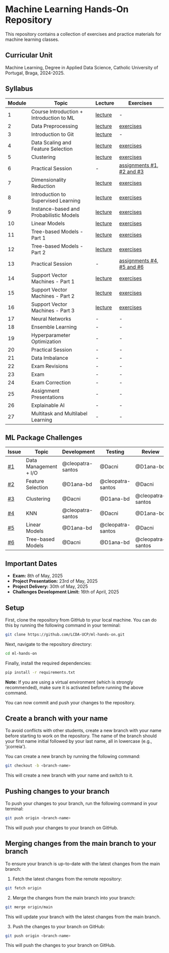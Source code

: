# Machine Learning Hands-On Repository

This repository contains a collection of exercises and practice materials for machine learning classes.

## Curricular Unit
Machine Learning, Degree in Applied Data Science, Catholic University of Portugal, Braga, 2024-2025.

## Syllabus

| **Module** | **Topic**                                | **Lecture**                                                                     | **Exercises**                                                                      |
|------------|------------------------------------------|---------------------------------------------------------------------------------|------------------------------------------------------------------------------------|
| 1          | Course Introduction + Introduction to ML | [lecture](https://github.com/LCDA-UCP/ml-hands-on/tree/main/lectures/session01) | -                                                                                  |
| 2          | Data Preprocessing                       | [lecture](https://github.com/LCDA-UCP/ml-hands-on/tree/main/lectures/session02) | [exercises](https://github.com/LCDA-UCP/ml-hands-on/tree/main/exercises/session02) |
| 3          | Introduction to Git                      | [lecture](https://github.com/LCDA-UCP/ml-hands-on/tree/main/lectures/session03) | -                                                                                  |
| 4          | Data Scaling and Feature Selection       | [lecture](https://github.com/LCDA-UCP/ml-hands-on/tree/main/lectures/session04) | [exercises](https://github.com/LCDA-UCP/ml-hands-on/tree/main/exercises/session04) |
| 5          | Clustering                               | [lecture](https://github.com/LCDA-UCP/ml-hands-on/tree/main/lectures/session05) | [exercises](https://github.com/LCDA-UCP/ml-hands-on/tree/main/exercises/session05) |
| 6          | Practical Session                        | -                                                                               | [assignments #1, #2 and #3](https://github.com/LCDA-UCP/ml-hands-on/issues)        |
| 7          | Dimensionality Reduction                 | [lecture](https://github.com/LCDA-UCP/ml-hands-on/tree/main/lectures/session07) | [exercises](https://github.com/LCDA-UCP/ml-hands-on/tree/main/exercises/session07) |
| 8          | Introduction to Supervised Learning      | [lecture](https://github.com/LCDA-UCP/ml-hands-on/tree/main/lectures/session08) | [exercises](https://github.com/LCDA-UCP/ml-hands-on/tree/main/exercises/session08) |
| 9          | Instance-based and Probabilistic Models  | [lecture](https://github.com/LCDA-UCP/ml-hands-on/tree/main/lectures/session09) | [exercises](https://github.com/LCDA-UCP/ml-hands-on/tree/main/exercises/session09) |
| 10         | Linear Models                            | [lecture](https://github.com/LCDA-UCP/ml-hands-on/tree/main/lectures/session10) | [exercises](https://github.com/LCDA-UCP/ml-hands-on/tree/main/exercises/session10) |
| 11         | Tree-based Models - Part 1               | [lecture](https://github.com/LCDA-UCP/ml-hands-on/tree/main/lectures/session11) | [exercises](https://github.com/LCDA-UCP/ml-hands-on/tree/main/exercises/session11) |
| 12         | Tree-based Models - Part 2               | [lecture](https://github.com/LCDA-UCP/ml-hands-on/tree/main/lectures/session12) | [exercises](https://github.com/LCDA-UCP/ml-hands-on/tree/main/exercises/session12) |
| 13         | Practical Session                        | -                                                                               | [assignments #4, #5 and #6](https://github.com/LCDA-UCP/ml-hands-on/issues)        |
| 14         | Support Vector Machines - Part 1         | [lecture](https://github.com/LCDA-UCP/ml-hands-on/tree/main/lectures/session14) | [exercises](https://github.com/LCDA-UCP/ml-hands-on/tree/main/exercises/session14) |
| 15         | Support Vector Machines - Part 2         | [lecture](https://github.com/LCDA-UCP/ml-hands-on/tree/main/lectures/session15) | [exercises](https://github.com/LCDA-UCP/ml-hands-on/tree/main/exercises/session15) |
| 16         | Support Vector Machines - Part 3         | [lecture](https://github.com/LCDA-UCP/ml-hands-on/tree/main/lectures/session16) | [exercises](https://github.com/LCDA-UCP/ml-hands-on/tree/main/exercises/session16) |
| 17         | Neural Networks                          | -                                                                               | -                                                                                  |
| 18         | Ensemble Learning                        | -                                                                               | -                                                                                  |
| 19         | Hyperparameter Optimization              | -                                                                               | -                                                                                  |
| 20         | Practical Session                        | -                                                                               | -                                                                                  |
| 21         | Data Imbalance                           | -                                                                               | -                                                                                  |
| 22         | Exam Revisions                           | -                                                                               | -                                                                                  |
| 23         | Exam                                     | -                                                                               | -                                                                                  |
| 24         | Exam Correction                          | -                                                                               | -                                                                                  |
| 25         | Assignment Presentations                 | -                                                                               | -                                                                                  |
| 26         | Explainable AI                           | -                                                                               | -                                                                                  |
| 27         | Multitask and Multilabel Learning        | -                                                                               | -                                                                                  |

## ML Package Challenges

| **Issue**                                              | **Topic**             | **Development**   | **Testing**       | **Review**        |
|--------------------------------------------------------|-----------------------|-------------------|-------------------|-------------------|
| [#1](https://github.com/LCDA-UCP/ml-hands-on/issues/1) | Data Management + I/O | @cleopatra-santos | @Dacni            | @D1ana-bd         |
| [#2](https://github.com/LCDA-UCP/ml-hands-on/issues/2) | Feature Selection     | @D1ana-bd         | @cleopatra-santos | @Dacni            |
| [#3](https://github.com/LCDA-UCP/ml-hands-on/issues/3) | Clustering            | @Dacni            | @D1ana-bd         | @cleopatra-santos |
| [#4](https://github.com/LCDA-UCP/ml-hands-on/issues/4) | KNN                   | @cleopatra-santos | @Dacni            | @D1ana-bd         |
| [#5](https://github.com/LCDA-UCP/ml-hands-on/issues/5) | Linear Models         | @D1ana-bd         | @cleopatra-santos | @Dacni            |
| [#6](https://github.com/LCDA-UCP/ml-hands-on/issues/7) | Tree-based Models     | @Dacni            | @D1ana-bd         | @cleopatra-santos |

## Important Dates

- **Exam:** 8th of May, 2025
- **Project Presentation:** 23rd of May, 2025
- **Project Delivery:** 30th of May, 2025
- **Challenges Development Limit:** 16th of April, 2025

## Setup

First, clone the repository from GitHub to your local machine. You can do this by running the following command in your terminal:

```bash
git clone https://github.com/LCDA-UCP/ml-hands-on.git
```

Next, navigate to the repository directory:

```bash
cd ml-hands-on
```

Finally, install the required dependencies:

```bash
pip install -r requirements.txt
```

**Note:** If you are using a virtual environment (which is strongly recommended), make sure it is activated before running the above command.

You can now commit and push your changes to the repository.

## Create a branch with your name

To avoid conflicts with other students, create a new branch with your name before starting to work on the repository.
The name of the branch should your first name initial followed by your last name, all in lowercase (e.g., 'jcorreia').

You can create a new branch by running the following command:

```bash
git checkout -b <branch-name>
```

This will create a new branch with your name and switch to it.

## Pushing changes to your branch

To push your changes to your branch, run the following command in your terminal:

```bash
git push origin <branch-name>
```

This will push your changes to your branch on GitHub. 

## Merging changes from the main branch to your branch

To ensure your branch is up-to-date with the latest changes from the main branch:

1. Fetch the latest changes from the remote repository:

```bash
git fetch origin
```

2. Merge the changes from the main branch into your branch:

```bash
git merge origin/main
```

This will update your branch with the latest changes from the main branch.

3. Push the changes to your branch on GitHub:

```bash
git push origin <branch-name>
```

This will push the changes to your branch on GitHub.
